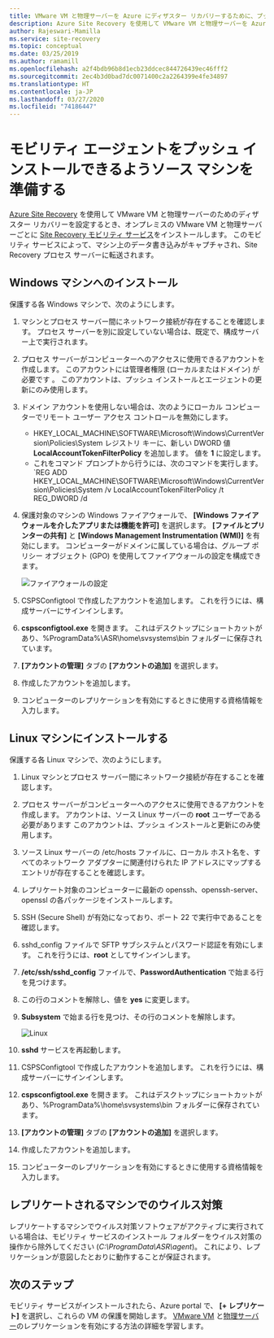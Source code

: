 ```yaml
---
title: VMware VM と物理サーバーを Azure にディザスター リカバリーするために、プッシュ インストールでモビリティ サービスをインストールできるようにソース マシンを準備する | Microsoft Docs
description: Azure Site Recovery を使用して VMware VM と物理サーバーを Azure にディザスター リカバリーするために、プッシュ インストールでモビリティ エージェントをインストールできるようお使いのサーバーを準備する方法を説明します。
author: Rajeswari-Mamilla
ms.service: site-recovery
ms.topic: conceptual
ms.date: 03/25/2019
ms.author: ramamill
ms.openlocfilehash: a2f4bdb96b8d1ecb23ddcec844726439ec46fff2
ms.sourcegitcommit: 2ec4b3d0bad7dc0071400c2a2264399e4fe34897
ms.translationtype: HT
ms.contentlocale: ja-JP
ms.lasthandoff: 03/27/2020
ms.locfileid: "74186447"
---
```

# <a name="prepare-source-machine-for-push-installation-of-mobility-agent"></a>モビリティ エージェントをプッシュ インストールできるようソース マシンを準備する

[Azure Site Recovery](site-recovery-overview.md) を使用して VMware VM と物理サーバーのためのディザスター リカバリーを設定するとき、オンプレミスの VMware VM と物理サーバーごとに [Site Recovery モビリティ サービス](vmware-physical-mobility-service-overview.md)をインストールします。  このモビリティ サービスによって、マシン上のデータ書き込みがキャプチャされ、Site Recovery プロセス サーバーに転送されます。

## <a name="install-on-windows-machine"></a>Windows マシンへのインストール

保護する各 Windows マシンで、次のようにします。

1. マシンとプロセス サーバー間にネットワーク接続が存在することを確認します。 プロセス サーバーを別に設定していない場合は、既定で、構成サーバー上で実行されます。
1. プロセス サーバーがコンピューターへのアクセスに使用できるアカウントを作成します。 このアカウントには管理者権限 (ローカルまたはドメイン) が必要です 。 このアカウントは、プッシュ インストールとエージェントの更新にのみ使用します。
2. ドメイン アカウントを使用しない場合は、次のようにローカル コンピューターでリモート ユーザー アクセス コントロールを無効にします。
    - HKEY_LOCAL_MACHINE\SOFTWARE\Microsoft\Windows\CurrentVersion\Policies\System レジストリ キーに、新しい DWORD 値**LocalAccountTokenFilterPolicy** を追加します。 値を **1** に設定します。
    -  これをコマンド プロンプトから行うには、次のコマンドを実行します。  
   `REG ADD HKEY_LOCAL_MACHINE\SOFTWARE\Microsoft\Windows\CurrentVersion\Policies\System /v LocalAccountTokenFilterPolicy /t REG_DWORD /d
3. 保護対象のマシンの Windows ファイアウォールで、 **[Windows ファイアウォールを介したアプリまたは機能を許可]** を選択します。 **[ファイルとプリンターの共有]** と **[Windows Management Instrumentation (WMI)]** を有効にします。 コンピューターがドメインに属している場合は、グループ ポリシー オブジェクト (GPO) を使用してファイアウォールの設定を構成できます。

   ![ファイアウォールの設定](./media/vmware-azure-install-mobility-service/mobility1.png)

4. CSPSConfigtool で作成したアカウントを追加します。 これを行うには、構成サーバーにサインインします。
5. **cspsconfigtool.exe** を開きます。 これはデスクトップにショートカットがあり、%ProgramData%\ASR\home\svsystems\bin フォルダーに保存されています。
6. **[アカウントの管理]** タブの **[アカウントの追加]** を選択します。
7. 作成したアカウントを追加します。
8. コンピューターのレプリケーションを有効にするときに使用する資格情報を入力します。

## <a name="install-on-linux-machine"></a>Linux マシンにインストールする

保護する各 Linux マシンで、次のようにします。

1. Linux マシンとプロセス サーバー間にネットワーク接続が存在することを確認します。
2. プロセス サーバーがコンピューターへのアクセスに使用できるアカウントを作成します。 アカウントは、ソース Linux サーバーの **root** ユーザーである必要があります このアカウントは、プッシュ インストールと更新にのみ使用します。
3. ソース Linux サーバーの /etc/hosts ファイルに、ローカル ホスト名を、すべてのネットワーク アダプターに関連付けられた IP アドレスにマップするエントリが存在することを確認します。
4. レプリケート対象のコンピューターに最新の openssh、openssh-server、openssl の各パッケージをインストールします。
5. SSH (Secure Shell) が有効になっており、ポート 22 で実行中であることを確認します。
4. sshd_config ファイルで SFTP サブシステムとパスワード認証を有効にします。 これを行うには、**root** としてサインインします。
5. **/etc/ssh/sshd_config** ファイルで、**PasswordAuthentication** で始まる行を見つけます。
6. この行のコメントを解除し、値を **yes** に変更します。
7. **Subsystem** で始まる行を見つけ、その行のコメントを解除します。

      ![Linux](./media/vmware-azure-install-mobility-service/mobility2.png)

8. **sshd** サービスを再起動します。
9. CSPSConfigtool で作成したアカウントを追加します。 これを行うには、構成サーバーにサインインします。
10. **cspsconfigtool.exe** を開きます。 これはデスクトップにショートカットがあり、%ProgramData%\home\svsystems\bin フォルダーに保存されています。
11. **[アカウントの管理]** タブの **[アカウントの追加]** を選択します。
12. 作成したアカウントを追加します。
13. コンピューターのレプリケーションを有効にするときに使用する資格情報を入力します。

## <a name="anti-virus-on-replicated-machines"></a>レプリケートされるマシンでのウイルス対策

レプリケートするマシンでウイルス対策ソフトウェアがアクティブに実行されている場合は、モビリティ サービスのインストール フォルダーをウイルス対策の操作から除外してください (*C:\ProgramData\ASR\agent*)。 これにより、レプリケーションが意図したとおりに動作することが保証されます。

## <a name="next-steps"></a>次のステップ

モビリティ サービスがインストールされたら、Azure portal で、 **[+ レプリケート]** を選択し、これらの VM の保護を開始します。 [VMware VM](vmware-azure-enable-replication.md) と[物理サーバー](physical-azure-disaster-recovery.md#enable-replication)のレプリケーションを有効にする方法の詳細を学習します。



